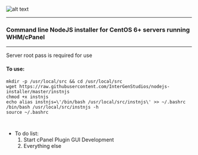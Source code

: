 ![alt text](https://intergenstudios.com/Downloads/njs_inst.png "NodeJS Installer")

---

### Command line NodeJS installer for CentOS 6+ servers running WHM/cPanel
---

Server root pass is required for use

#### To use:

```
mkdir -p /usr/local/src && cd /usr/local/src
wget https://raw.githubusercontent.com/InterGenStudios/nodejs-installer/master/instnjs
chmod +x instnjs
echo alias instnjs=\'/bin/bash /usr/local/src/instnjs\' >> ~/.bashrc
/bin/bash /usr/local/src/instnjs -h
source ~/.bashrc



```

- To do list:
  1) Start cPanel Plugin GUI Development
  2) Everything else
```
